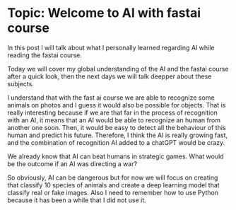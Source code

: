 # Topic: Welcome to AI with fastai course



In this post I will talk about what I personally learned regarding AI while reading the fastai course.

Today we will cover my global understanding of the AI and the fastai course after a quick look, then the next days we will talk deepper about these subjects.

I understand that with the fast ai course we are able to recognize some animals on photos and I guess it would also be possible for objects. 
That is really interesting because if we are that far in the process of recognition with an AI, it means that an AI would be able to recognize an human from another one soon. Then, it would be easy to detect all the behaviour of this human and predict his future.
Therefore, I think the AI is really growing fast, and the combination of recognition AI added to a chatGPT would be crazy.

We already know that AI can beat humans in strategic games. What would be the outcome if an AI was directing a war?

So obviously, AI can be dangerous but for now we will focus on creating that classify 10 species of animals and create a deep learning model that classify real or fake images.
Also I need to remember how to use Python because it has been a while that I did not use it.
